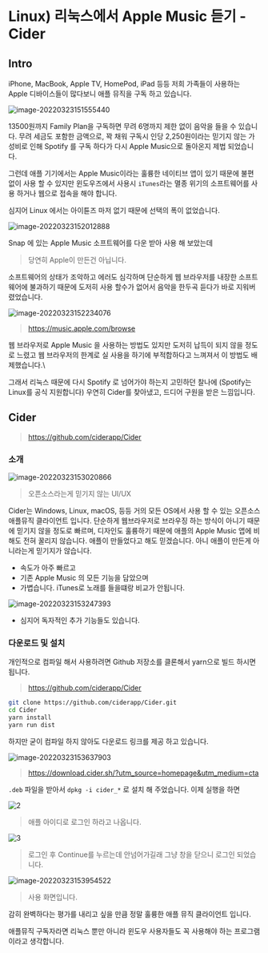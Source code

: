 # Linux) 리눅스에서 Apple Music 듣기 - Cider

## Intro

iPhone, MacBook, Apple TV, HomePod, iPad 등등 저희 가족들이 사용하는 Apple 디바이스들이 많다보니 애플 뮤직을 구독 하고 있습니다.

![image-20220323151555440](/home/shane/Documents/git/mdblog/OS/linux/cider.assets/image-20220323151555440.png)

13500원까지 Family Plan을 구독하면 무려 6명까지 제한 없이 음악을 들을 수 있습니다. 무려 세금도 포함한 금액으로, 꽉 채워 구독시 인당 2,250원이라는 믿기지 않는 가성비로 인해 Spotify 를 구독 하다가 다시 Apple Music으로 돌아온지 제법 되었습니다.

그런데 애플 기기에서는 Apple Music이라는 훌륭한 네이티브 앱이 있기 때문에 불편 없이 사용 할 수 있지만 윈도우즈에서 사용시 `iTunes`라는 멸종 위기의 소프트웨어를 사용 하거나 웹으로 접속을 해야 합니다.

심지어 Linux 에서는 아이튠즈 마저 없기 때문에 선택의 폭이 없었습니다.

![image-20220323152012888](/home/shane/Documents/git/mdblog/OS/linux/cider.assets/image-20220323152012888.png)

Snap 에 있는 Apple Music 소프트웨어를 다운 받아 사용 해 보았는데

> 당연히 Apple이 만든건 아닙니다.

소프트웨어의 상태가 조악하고 에러도 심각하며 단순하게 웹 브라우저를 내장한 소프트웨어에 불과하기 때문에 도저히 사용 할수가 없어서 음악을 한두곡 듣다가 바로 지워버렸었습니다.

![image-20220323152234076](/home/shane/Documents/git/mdblog/OS/linux/cider.assets/image-20220323152234076.png)

> https://music.apple.com/browse

웹 브라우저로 Apple Music 을 사용하는 방법도 있지만 도저히 납득이 되지 않을 정도로 느렸고 웹 브라우저의 한계로 실 사용을 하기에 부적합하다고 느껴져서 이 방법도 배제했습니다.\

그래서 리눅스 때문에 다시 Spotify 로 넘어가야 하는지 고민하던 찰나에 (Spotify는 Linux를 공식 지원합니다) 우연히 Cider를 찾아냈고, 드디어 구원을 받은 느낌입니다.

## Cider

> https://github.com/ciderapp/Cider

### 소개

![image-20220323153020866](/home/shane/Documents/git/mdblog/OS/linux/cider.assets/image-20220323153020866.png)

> 오픈소스라는게 믿기지 않는 UI/UX

Cider는 Windows, Linux, macOS, 등등 거의 모든 OS에서 사용 할 수 있는 오픈소스 애플뮤직 클라이언트 입니다. 단순하게 웹브라우저로 브라우징 하는 방식이 아니기 때문에 믿기지 않을 정도로 빠르며, 디자인도 훌륭하기 때문에 애플의 Apple Music 앱에 비해도 전혀 꿀리지 않습니다. 애플이 만들었다고 해도 믿겠습니다. 아니 애플이 만든게 아니라는게 믿기지가 않습니다.

- 속도가 아주 빠르고
- 기존 Apple Music 의 모든 기능을 담았으며
- 가볍습니다. iTunes로 노래를 들을떄랑 비교가 안됩니다.

![image-20220323153247393](/home/shane/Documents/git/mdblog/OS/linux/cider.assets/image-20220323153247393.png)

- 심지어 독자적인 추가 기능들도 있습니다.

### 다운로드 및 설치

개인적으로 컴파일 해서 사용하려면 Github 저장소를 클론해서 yarn으로 빌드 하시면 됩니다.

> https://github.com/ciderapp/Cider

```zsh
git clone https://github.com/ciderapp/Cider.git
cd Cider
yarn install
yarn run dist
```

하지만 굳이 컴파일 하지 않아도 다운로드 링크를 제공 하고 있습니다.

![image-20220323153637903](/home/shane/Documents/git/mdblog/OS/linux/cider.assets/image-20220323153637903.png)

> https://download.cider.sh/?utm_source=homepage&utm_medium=cta

`.deb` 파일을 받아서 `dpkg -i cider_*` 로 설치 해 주었습니다. 이제 실행을 하면

![2](/home/shane/Documents/git/mdblog/OS/linux/cider.assets/2.png)

> 애플 아이디로 로그인 하라고 나옵니다.

![3](/home/shane/Documents/git/mdblog/OS/linux/cider.assets/3.png)

> 로그인 후 Continue를 누르는데 안넘어가길래 그냥 창을 닫으니 로그인 되었습니다.

![image-20220323153954522](/home/shane/Documents/git/mdblog/OS/linux/cider.assets/image-20220323153954522.png)

>  사용 화면입니다.

감히 완벽하다는 평가를 내리고 싶을 만큼 정말 훌륭한 애플 뮤직 클라이언트 입니다.

애플뮤직 구독자라면 리눅스 뿐만 아니라 윈도우 사용자들도 꼭 사용해야 하는 프로그램이라고 생각합니다.